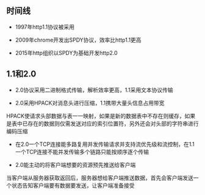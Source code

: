 ## 时间线

- 1997年http1.1协议被采用

- 2009年chrome开发出SPDY协议，效率比http1.1更高

- 2015年http组织以SPDY为基础开发http2.0

## 1.1和2.0

- 2.0协议采用二进制格式传输，解析效率更高，1.1采用文本协议传输

- 2.0采用HPACK对消息头进行压缩，1.1携带大量头信息占用带宽

HPACK使请求头部数据与表一一映射，如果是新的数据表中不存在则缓存，如果是表中已存在的数据则仅需发送对应的索引位置符，另外还会对头部的字符串进行编码压缩

- 在2.0一个TCP连接能多路复用并发传输请求并支持流优先级和流控制，在1.1一个TCP连接不能并发传输多个链路只能按顺序逐个传输

- 2.0能主动的将客户端想要的资源预先推送给客户端

当客户端从服务器获取返回后，服务器想给客户端推送数据，首先会客户端发送一个状态告知客户端要有数据要发送，让客户端准备接受
